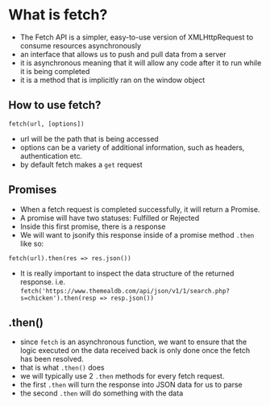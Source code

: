 # What is fetch?

- The Fetch API is a simpler, easy-to-use version of XMLHttpRequest to consume resources asynchronously
- an interface that allows us to push and pull data from a server 
- it is asynchronous meaning that it will allow any code after it to run while it is being completed
- it is a method that is implicitly ran on the window object

## How to use fetch?

``` fetch(url, [options]) ```

- url will be the path that is being accessed
- options can be a variety of additional information, such as headers, authentication etc.
- by default fetch makes a `get` request

## Promises 

- When a fetch request is completed successfully, it will return a Promise. 
- A promise will have two statuses: Fulfilled or Rejected
- Inside this first promise, there is a response 
- We will want to jsonify this response inside of a promise method `.then` like so:

```fetch(url).then(res => res.json())```

- It is really important to inspect the data structure of the returned response. i.e. `fetch('https://www.themealdb.com/api/json/v1/1/search.php?s=chicken').then(resp => resp.json())` 


## .then()

- since `fetch` is an asynchronous function, we want to ensure that the logic executed on the data received back is only done once the fetch has been resolved.
- that is what `.then()` does 
- we will typically use 2 `.then` methods for every fetch request.
- the first `.then` will turn the response into JSON data for us to parse
- the second `.then` will do something with the data 